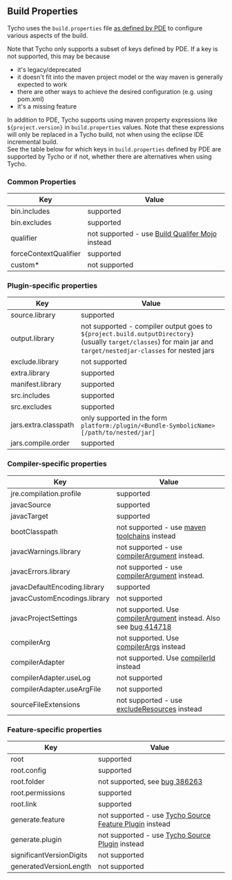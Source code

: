 ## Build Properties

Tycho uses the `build.properties` file [as defined by PDE](http://help.eclipse.org/luna/index.jsp?topic=/org.eclipse.pde.doc.user/reference/pde_feature_generating_build.htm) to configure various aspects of the build.

Note that Tycho only supports a subset of keys defined by PDE. If a key is not supported, this may be because

* it's legacy/deprecated
* it doesn't fit into the maven project model or the way maven is generally expected to work
* there are other ways to achieve the desired configuration (e.g. using pom.xml)
* it's a missing feature

In addition to PDE, Tycho supports using maven property expressions like `${project.version}` in `build.properties` values. Note that these expressions will only be replaced in a Tycho build, not when using the eclipse IDE incremental build.  
See the table below for which keys in `build.properties` defined by PDE are supported by Tycho or if not, whether there are alternatives when using Tycho.

### Common Properties

Key | Value
--- | ---
bin.includes | supported
bin.excludes | supported
qualifier    | not supported - use [Build Qualifer Mojo](tycho-packaging-plugin/build-qualifier-mojo.html) instead
forceContextQualifier | supported
custom*      | not supported

### Plugin-specific properties

Key | Value
--- | ---
source.library | supported
output.library | not supported - compiler output goes to `${project.build.outputDirectory}` (usually `target/classes`) for main jar and `target/nestedjar-classes` for nested jars
exclude.library | not supported
extra.library | supported
manifest.library | supported
src.includes | supported
src.excludes | supported
jars.extra.classpath | only supported in the form `platform:/plugin/<Bundle-SymbolicName>[/path/to/nested/jar]`
jars.compile.order | supported


### Compiler-specific properties

Key | Value
--- | ---
jre.compilation.profile | supported
javacSource | supported
javacTarget | supported
bootClasspath | not supported - use [maven toolchains](tycho-compiler-plugin/compile-mojo.html#useJDK) instead
javacWarnings.library | not supported - use [compilerArgument](https://wiki.eclipse.org/Tycho/FAQ#How_to_configure_warning.2Ferror_settings_of_the_OSGi_compiler.3F) instead.
javacErrors.library | not supported - use [compilerArgument](https://wiki.eclipse.org/Tycho/FAQ#How_to_configure_warning.2Ferror_settings_of_the_OSGi_compiler.3F) instead.
javacDefaultEncoding.library | supported
javacCustomEncodings.library | not supported
javacProjectSettings | not supported. Use [compilerArgument](https://wiki.eclipse.org/Tycho/FAQ#How_to_configure_warning.2Ferror_settings_of_the_OSGi_compiler.3F) instead. Also see [bug 414718](https://bugs.eclipse.org/bugs/show_bug.cgi?id=414718)
compilerArg | not supported. Use [compilerArgs](tycho-compiler-plugin/compile-mojo.html#compilerArgs) instead
compilerAdapter | not supported. Use [compilerId](tycho-compiler-plugin/compile-mojo.html#compilerId) instead
compilerAdapter.useLog | not supported
compilerAdapter.useArgFile | not supported
sourceFileExtensions | not supported - use [excludeResources](tycho-compiler-plugin/compile-mojo.html#excludeResources) instead

### Feature-specific properties

Key | Value
--- | ---
root | supported
root.config | supported
root.folder | not supported, see [bug 386263](https://bugs.eclipse.org/bugs/show_bug.cgi?id=386263)
root.permissions | supported
root.link | supported
generate.feature | not supported - use [Tycho Source Feature Plugin](https://www.eclipse.org/tycho/sitedocs-extras/tycho-source-feature-plugin/plugin-info.html) instead
generate.plugin | not supported - use [Tycho Source Plugin](tycho-source-plugin/plugin-info.html) instead
significantVersionDigits | not supported
generatedVersionLength | not supported



